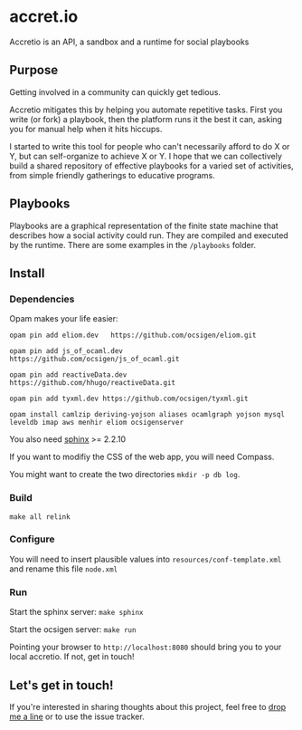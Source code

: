 accret.io
========

Accretio is an API, a sandbox and a runtime for social playbooks

## Purpose

Getting involved in a community can quickly get tedious.

Accretio mitigates this by helping you automate repetitive tasks. First you write (or fork) a playbook, then the platform runs it the best it can, asking you for manual help when it hits hiccups.

I started to write this tool for people who can't necessarily afford to do X or Y, but can self-organize to achieve X or Y. I hope that we can collectively build a shared repository of effective playbooks for a varied set of activities, from simple friendly gatherings to educative programs.

## Playbooks

Playbooks are a graphical representation of the finite state machine that describes how a social activity could run. They are compiled and executed by the runtime. There are some examples in the ```/playbooks``` folder.


## Install

### Dependencies

Opam makes your life easier:

```
opam pin add eliom.dev   https://github.com/ocsigen/eliom.git
```

```
opam pin add js_of_ocaml.dev  https://github.com/ocsigen/js_of_ocaml.git
```

```
opam pin add reactiveData.dev  https://github.com/hhugo/reactiveData.git
```

```
opam pin add tyxml.dev https://github.com/ocsigen/tyxml.git
```

```
opam install camlzip deriving-yojson aliases ocamlgraph yojson mysql leveldb imap aws menhir eliom ocsigenserver
```

You also need [sphinx](http://sphinxsearch.com/) >= 2.2.10

If you want to modifiy the CSS of the web app, you will need Compass.

You might want to create the two directories ```mkdir -p db log```.

### Build

```
make all relink
```

### Configure

You will need to insert plausible values into ```resources/conf-template.xml``` and rename this file ```node.xml```

### Run

Start the sphinx server: ```make sphinx```

Start the ocsigen server: ```make run```


Pointing your browser to ```http://localhost:8080``` should bring you to your local accretio. If not, get in touch!

## Let's get in touch!

If you're interested in sharing thoughts about this project, feel free to [drop me a line](mailto:william.le-ferrand@polytechnique.edu) or to use the issue tracker.
